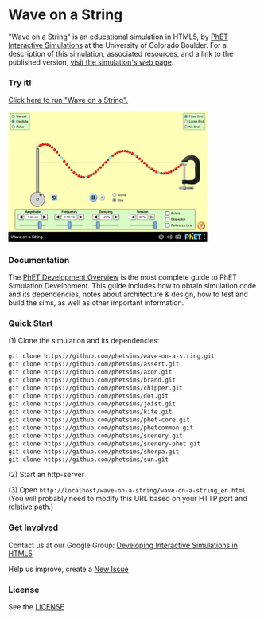 Wave on a String
=============
"Wave on a String" is an educational simulation in HTML5, by <a href="http://phet.colorado.edu/" target="_blank">PhET Interactive Simulations</a>
at the University of Colorado Boulder.
For a description of this simulation, associated resources, and a link to the published version,
<a href="http://phet.colorado.edu/en/simulation/wave-on-a-string" target="_blank">visit the simulation's web page</a>.

### Try it!

<a href="http://phet.colorado.edu/sims/html/wave-on-a-string/latest/wave-on-a-string_en.html" target="_blank">Click here to run "Wave on a String".</a>

<a href="http://phet.colorado.edu/sims/html/wave-on-a-string/latest/wave-on-a-string_en.html" target="_blank">
<img src="https://raw.githubusercontent.com/phetsims/wave-on-a-string/master/assets/wave-on-a-string-screenshot.png" alt="Screenshot" style="width: 400px;"/>
</a>

### Documentation
The <a href="http://bit.ly/phet-development-overview" target="_blank">PhET Development Overview</a> is the most complete guide to PhET Simulation
Development. This guide includes how to obtain simulation code and its dependencies, notes about architecture & design, how to test and build
the sims, as well as other important information.

### Quick Start
(1) Clone the simulation and its dependencies:
```
git clone https://github.com/phetsims/wave-on-a-string.git
git clone https://github.com/phetsims/assert.git
git clone https://github.com/phetsims/axon.git
git clone https://github.com/phetsims/brand.git
git clone https://github.com/phetsims/chipper.git
git clone https://github.com/phetsims/dot.git
git clone https://github.com/phetsims/joist.git
git clone https://github.com/phetsims/kite.git
git clone https://github.com/phetsims/phet-core.git
git clone https://github.com/phetsims/phetcommon.git
git clone https://github.com/phetsims/scenery.git
git clone https://github.com/phetsims/scenery-phet.git
git clone https://github.com/phetsims/sherpa.git
git clone https://github.com/phetsims/sun.git
```
(2) Start an http-server

(3) Open `http://localhost/wave-on-a-string/wave-on-a-string_en.html` (You will probably need to modify this URL based on your HTTP port and relative path.)

### Get Involved

Contact us at our Google Group: <a href="http://groups.google.com/forum/#!forum/developing-interactive-simulations-in-html5" target="_blank">Developing Interactive Simulations in HTML5</a>

Help us improve, create a <a href="http://github.com/phetsims/wave-on-a-string/issues/new" target="_blank">New Issue</a>

### License
See the <a href="https://github.com/phetsims/wave-on-a-string/blob/master/LICENSE" target="_blank">LICENSE</a>
